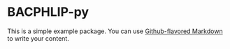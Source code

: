 # BACPHLIP-py

This is a simple example package. You can use
[Github-flavored Markdown](https://guides.github.com/features/mastering-markdown/)
to write your content.
